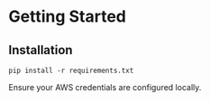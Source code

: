 # Getting Started

## Installation

```
pip install -r requirements.txt
```

Ensure your AWS credentials are configured locally.
